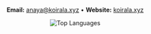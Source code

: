 <div align="center">

**Email:** [anaya@koirala.xyz](mailto:anaya@koirala.xyz) • **Website:** [koirala.xyz](https://koirala.xyz)

<img src="https://github-readme-stats.vercel.app/api/top-langs/?username=Anaya-Koirala&langs_count=20" alt="Top Languages" />

</div>

